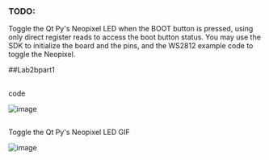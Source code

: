 ### TODO:

Toggle the Qt Py's Neopixel LED when the BOOT button is pressed, using only direct register reads to access the boot button status. You may use the SDK to initialize the board and the pins, and the WS2812 example code to toggle the Neopixel. 

##Lab2bpart1

##
code

![image](https://user-images.githubusercontent.com/114256663/200064413-66a36864-b504-4711-a54e-065490b80fe4.png)


##
Toggle the Qt Py's Neopixel LED GIF

![image](https://github.com/real-YingXu/Lab2bpart1/blob/main/ezgif.com-gif-maker%20(6).gif)
